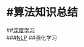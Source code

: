 #算法知识总结
====
##[深度学习](https://github.com/ligejiushi666/ligejiushi666.github.io/tree/main/%E6%B7%B1%E5%BA%A6%E5%AD%A6%E4%B9%A0/)\
###[NLP](https://github.com/ligejiushi666/ligejiushi666.github.io/blob/main/%E6%B7%B1%E5%BA%A6%E5%AD%A6%E4%B9%A0/NLP/)
##强化学习
